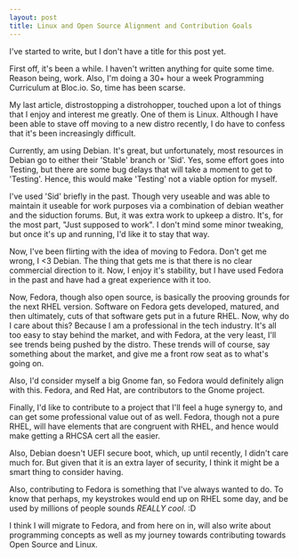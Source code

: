 ```yaml
---
layout: post
title: Linux and Open Source Alignment and Contribution Goals
---
```


I've started to write, but I don't have a title for this post yet.

First off, it's been a while. I haven't written anything for quite some time. Reason being, work. Also, I'm doing a 30+ hour a week Programming Curriculum at Bloc.io. So, time has been scarse.

My last article, distrostopping a distrohopper, touched upon a lot of things that I enjoy and interest me greatly. One of them is Linux. Although I have been able to stave off moving to a new distro recently, I do have to confess that it's been increasingly difficult.

Currently, am using Debian. It's great, but unfortunately, most resources in Debian go to either their 'Stable' branch or 'Sid'. Yes, some effort goes into Testing, but there are some bug delays that will take a moment to get to 'Testing'. Hence, this would make 'Testing' not a viable option for myself.

I've used 'Sid' briefly in the past. Though very useable and was able to maintain it useable for work purposes via a combination of debian weather and the siduction forums. But, it was extra work to upkeep a distro. It's, for the most part, "Just supposed to work". I don't mind some minor tweaking, but once it's up and running, I'd like it to stay that way.

Now, I've been flirting with the idea of moving to Fedora. Don't get me wrong, I <3 Debian. The thing that gets me is that there is no clear commercial direction to it. Now, I enjoy it's stability, but I have used Fedora in the past and have had a great experience with it too.

Now, Fedora, though also open source, is basically the prooving grounds for the next  RHEL version. Software on Fedora gets developed, matured, and then ultimately, cuts of that software gets put in a future RHEL. Now, why do I care about this? Because I am a professional in the tech industry. It's all too easy to stay behind the market, and with Fedora, at the very least, I'll see trends being pushed by the distro. These trends will of course, say something about the market, and give me a front row seat as to what's going on.

Also, I'd consider myself a big Gnome fan, so Fedora would definitely align with this. Fedora, and Red Hat, are contributors to the Gnome project.

Finally, I'd like to contribute to a project that I'll feel a huge synergy to, and can get some professional value out of as well. Fedora, though not a pure RHEL, will have elements that are congruent with RHEL, and hence would make getting a RHCSA cert all the easier.

Also, Debian doesn't UEFI secure boot, which, up until recently, I didn't care much for. But given that it is an extra layer of security, I think it might be a smart thing to consider having.

Also, contributing to Fedora is something that I've always wanted to do. To know that perhaps, my keystrokes would end up on RHEL some day, and be used by millions of people sounds _REALLY cool_. :D

I think I will migrate to Fedora, and from here on in, will also write about programming concepts as well as my journey towards contributing towards Open Source and Linux.
